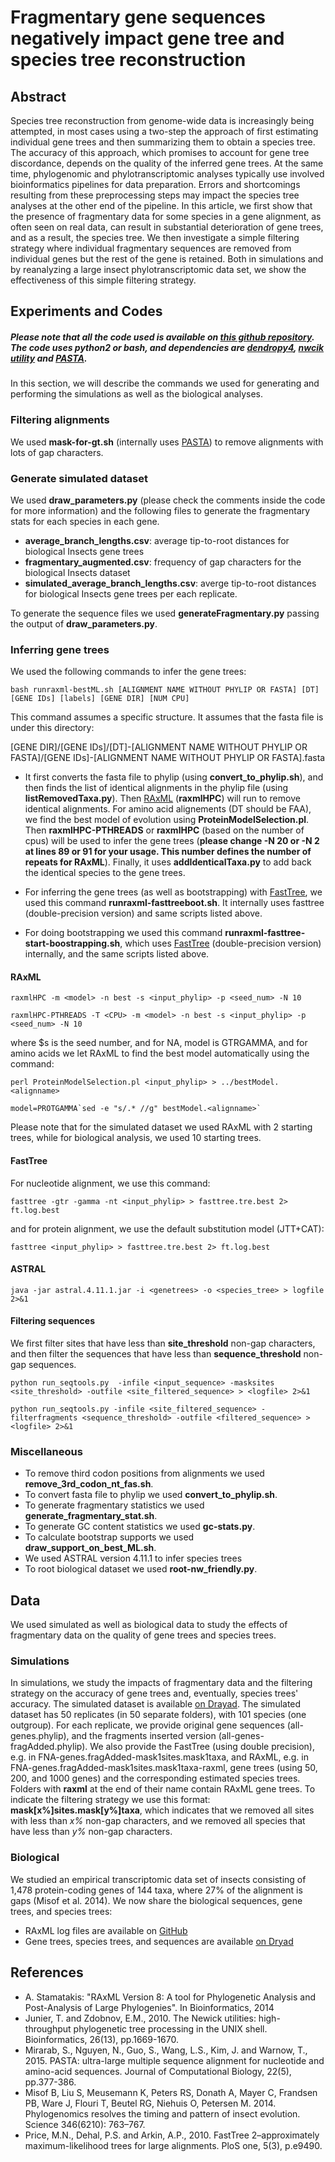 # Fragmentary gene sequences negatively impact gene tree and species tree reconstruction

## Abstract
Species tree reconstruction from genome-wide data is increasingly being attempted, in most cases using a two-step
the approach of first estimating individual gene trees and then summarizing them to obtain a species tree. The accuracy of
this approach, which promises to account for gene tree discordance, depends on the quality of the inferred gene trees. At
the same time, phylogenomic and phylotranscriptomic analyses typically use involved bioinformatics pipelines for data
preparation. Errors and shortcomings resulting from these preprocessing steps may impact the species tree analyses at
the other end of the pipeline. In this article, we first show that the presence of fragmentary data for some species in a
gene alignment, as often seen on real data, can result in substantial deterioration of gene trees, and as a result, the species
tree. We then investigate a simple filtering strategy where individual fragmentary sequences are removed from individual
genes but the rest of the gene is retained. Both in simulations and by reanalyzing a large insect phylotranscriptomic data
set, we show the effectiveness of this simple filtering strategy.

## Experiments and Codes

##### Please note that all the code used is available on [this github repository](https://github.com/esayyari/Fragments/). The code uses python2 or bash, and dependencies are [dendropy4](https://dendropy.org/), [nwcik utility](http://cegg.unige.ch/newick_utils) and [PASTA](https://github.com/smirarab/pasta).

In this section, we will describe the commands we used for generating and performing the simulations as well as the biological analyses.

### Filtering alignments
We used  __mask-for-gt.sh__ (internally uses [PASTA](https://github.com/smirarab/pasta)) to remove alignments with lots of gap characters. 

### Generate simulated dataset
We used __draw\_parameters.py__ (please check the comments inside the code for more information) and the following files to generate the fragmentary stats for each species in each gene.
 
* __average\_branch\_lengths.csv__: average tip-to-root distances for biological Insects gene trees
* __fragmentary\_augmented.csv__: frequency of gap characters for the biological Insects dataset
* __simulated\_average\_branch\_lengths.csv__: averge tip-to-root distances for biological Insects gene trees per each replicate.

To generate the sequence files we used __generateFragmentary.py__ passing the output of __draw\_parameters.py__. 

 
### Inferring gene trees
We used the following commands to infer the gene trees:

```
bash runraxml-bestML.sh [ALIGNMENT NAME WITHOUT PHYLIP OR FASTA] [DT] [GENE IDs] [labels] [GENE DIR] [NUM CPU]
```

This command assumes a specific structure. It assumes that the fasta file is under this directory:

[GENE DIR]/[GENE IDs]/\[DT]-[ALIGNMENT NAME WITHOUT PHYLIP OR FASTA]/[GENE IDs]-[ALIGNMENT NAME WITHOUT PHYLIP OR FASTA].fasta

* It first converts the fasta file to phylip (using __convert\_to\_phylip.sh__), and then finds the list of identical alignments in the phylip file (using __listRemovedTaxa.py__). Then [RAxML](https://cme.h-its.org/exelixis/web/software/raxml/index.html) (__raxmlHPC__) will run to remove identical alignments. For amino acid alignements (DT should be FAA), we find the best model of evolution using __ProteinModelSelection.pl__. Then __raxmlHPC-PTHREADS__ or __raxmlHPC__ (based on the number of cpus) will be used to infer the gene trees (__please change -N 20 or -N 2 at lines 89 or 91 for your usage. This number defines the number of repeats for RAxML__). Finally, it uses __addIdenticalTaxa.py__ to add back the identical species to the gene trees.

* For inferring the gene trees (as well as bootstrapping) with [FastTree](http://www.microbesonline.org/fasttree/), we used this command __runraxml-fasttreeboot.sh__. It internally uses fasttree (double-precision version) and same scripts listed above.

* For doing bootstrapping we used this command __runraxml-fasttree-start-boostrapping.sh__, which uses [FastTree](http://www.microbesonline.org/fasttree/) (double-precision version) internally, and the same scripts listed above.  

#### RAxML 


```
raxmlHPC -m <model> -n best -s <input_phylip> -p <seed_num> -N 10

raxmlHPC-PTHREADS -T <CPU> -m <model> -n best -s <input_phylip> -p <seed_num> -N 10
```
where $s is the seed number, and for NA, model is GTRGAMMA, and for amino acids we let RAxML to find the best model automatically using the command:


```
perl ProteinModelSelection.pl <input_phylip> > ../bestModel.<alignname>

model=PROTGAMMA`sed -e "s/.* //g" bestModel.<alignname>`

```

Please note that for the simulated dataset we used RAxML with 2 starting trees, while for biological analysis, we used 10 starting trees.

#### FastTree

For nucleotide alignment, we use this command:

```
fasttree -gtr -gamma -nt <input_phylip> > fasttree.tre.best 2> ft.log.best
```

and for protein alignment, we use the default substitution model (JTT+CAT):

```
fasttree <input_phylip> > fasttree.tre.best 2> ft.log.best
```


#### ASTRAL
```
java -jar astral.4.11.1.jar -i <genetrees> -o <species_tree> > logfile 2>&1

```

#### Filtering sequences
We first filter sites that have less than **site\_threshold** non-gap characters, and then filter the sequences that have less than **sequence\_threshold** non-gap sequences. 

```
python run_seqtools.py  -infile <input_sequence> -masksites <site_threshold> -outfile <site_filtered_sequence> > <logfile> 2>&1

python run_seqtools.py -infile <site_filtered_sequence> -filterfragments <sequence_threshold> -outfile <filtered_sequence> > <logfile> 2>&1
```

### Miscellaneous
* To remove third codon positions from alignments we used __remove\_3rd\_codon\_nt\_fas.sh__.
* To convert fasta file to phylip we used __convert\_to\_phylip.sh__.
* To generate fragmentary statistics we used __generate\_fragmentary\_stat.sh__.
* To generate GC content statistics we used __gc-stats.py__.
* To calculate bootstrap supports we used __draw\_support\_on\_best\_ML.sh__. 
* We used ASTRAL version 4.11.1 to infer species trees
* To root biological dataset we used __root-nw\_friendly.py__.

## Data
We used simulated as well as biological data to study the effects of fragmentary data on the quality of gene trees and species trees. 

### Simulations

In simulations, we study the impacts of fragmentary data and the filtering strategy on the accuracy of gene trees and, eventually, species trees' accuracy. 
The simulated dataset is available [on Drayad](https://doi.org/doi:10.6076/D14599). The simulated dataset has 50 replicates (in 50 separate folders), with 101 species (one outgroup). For each replicate, we provide original gene sequences (all-genes.phylip), and the fragments inserted version (all-genes-fragAdded.phylip). We also provide the FastTree (using double precision), e.g. in FNA-genes.fragAdded-mask1sites.mask1taxa, and RAxML, e.g. in FNA-genes.fragAdded-mask1sites.mask1taxa-raxml, gene trees (using 50, 200, and 1000 genes) and the corresponding estimated species trees. Folders with __raxml__ at the end of their name contain RAxML gene trees. To indicate the filtering strategy we use this format: __mask[x%]sites.mask[y%]taxa__, which indicates that we removed all sites with less than _x%_ non-gap characters, and we removed all species that have less than _y%_ non-gap characters. 

### Biological

We studied an empirical transcriptomic data set of insects consisting of 1,478 protein-coding genes of 144 taxa, where
27% of the alignment is gaps (Misof et al. 2014). We now share the biological sequences, gene trees, and species trees:

* RAxML log files are available on [GitHub](https://github.com/esayyari/Fragments/blob/master/data/Biological_InfoFiles.tar.gz)
* Gene trees, species trees, and sequences are available [on Dryad](https://doi.org/doi:10.6076/D14599)

## References
* A. Stamatakis: "RAxML Version 8: A tool for Phylogenetic Analysis and Post-Analysis of Large Phylogenies". In Bioinformatics, 2014
* Junier, T. and Zdobnov, E.M., 2010. The Newick utilities: high-throughput phylogenetic tree processing in the UNIX shell. Bioinformatics, 26(13), pp.1669-1670.
* Mirarab, S., Nguyen, N., Guo, S., Wang, L.S., Kim, J. and Warnow, T., 2015. PASTA: ultra-large multiple sequence alignment for nucleotide and amino-acid sequences. Journal of Computational Biology, 22(5), pp.377-386.
* Misof B, Liu S, Meusemann K, Peters RS, Donath A, Mayer C, Frandsen PB, Ware J, Flouri T, Beutel RG, Niehuis O, Petersen M. 2014. Phylogenomics resolves the timing and pattern of insect evolution. Science 346(6210): 763–767.
* Price, M.N., Dehal, P.S. and Arkin, A.P., 2010. FastTree 2–approximately maximum-likelihood trees for large alignments. PloS one, 5(3), p.e9490.
